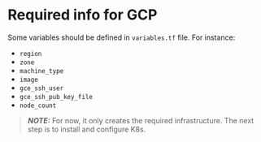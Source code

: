 # Required info for GCP

Some variables should be defined in `variables.tf` file. For instance:

- `region`
- `zone`
- `machine_type`
- `image`
- `gce_ssh_user`
- `gce_ssh_pub_key_file`
- `node_count`


> **_NOTE:_**  For now, it only creates the required infrastructure. The next step is to install and configure K8s. 
